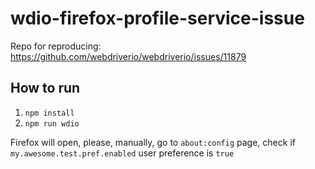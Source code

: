 # wdio-firefox-profile-service-issue

Repo for reproducing: https://github.com/webdriverio/webdriverio/issues/11879 

## How to run
1. `npm install`
2. `npm run wdio`

Firefox will open, please, manually, go to `about:config` page, check if `my.awesome.test.pref.enabled` user preference is `true`